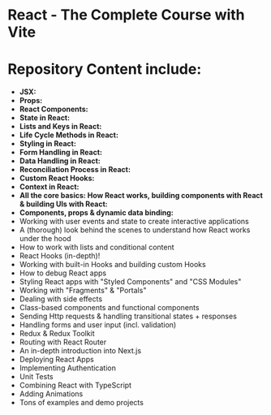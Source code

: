 # React - The Complete Course with Vite

# Repository Content include:
- **JSX:**
- **Props:** 
- **React Components:** 
- **State in React:** 
- **Lists and Keys in React:** 
- **Life Cycle Methods in React:** 
- **Styling in React:** 
- **Form Handling in React:** 
- **Data Handling in React:** 
- **Reconciliation Process in React:** 
- **Custom React Hooks:** 
- **Context in React:**
- **All the core basics: How React works, building components with React & building UIs with React:**
- **Components, props & dynamic data binding:**
- Working with user events and state to create interactive applications
- A (thorough) look behind the scenes to understand how React works under the hood
- How to work with lists and conditional content
- React Hooks (in-depth)!
- Working with built-in Hooks and building custom Hooks
- How to debug React apps
- Styling React apps with "Styled Components" and "CSS Modules"
- Working with "Fragments" & "Portals"
- Dealing with side effects
- Class-based components and functional components
- Sending Http requests & handling transitional states + responses
- Handling forms and user input (incl. validation)
- Redux & Redux Toolkit
- Routing with React Router
- An in-depth introduction into Next.js
- Deploying React Apps
- Implementing Authentication
- Unit Tests
- Combining React with TypeScript
- Adding Animations
- Tons of examples and demo projects
